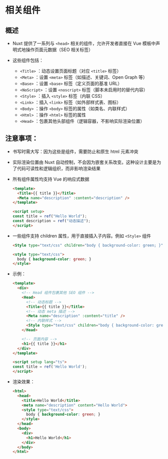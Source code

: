 # 相关组件

## 概述

+ Nuxt 提供了一系列与 `<head>` 相关的组件，允许开发者直接在 Vue 模板中声明式地操作页面元数据（SEO 相关标签）
+ 这些组件包括：

  + `<Title>` ：动态设置页面标题（对应 `<title>` 标签）
  + `<Meta>` ：设置 `<meta>` 标签（如描述、关键词、Open Graph 等）
  + `<Base>` ：设置 `<base>` 标签（定义页面的基准 URL）
  + `<NoScript>` ：设置 `<noscript>` 标签（脚本未启用时的替代内容）
  + `<Style>` ：插入 `<style>` 标签（内联 CSS）
  + `<Link>` ：插入 `<link>` 标签（如外部样式表、图标）
  + `<Body>` ：操作 `<body>` 标签的属性（如类名、内联样式）
  + `<Html>` ：操作 `<html>` 标签的属性
  + `<Head>` ：包裹其他头部组件（逻辑容器，不影响实际渲染位置）

## 注意事项：

+ 书写时需大写：因为这些是组件，需要防止和原生 html 元素冲突

+ 实际渲染位置由 Nuxt 自动控制，不会因为嵌套关系改变。这种设计主要是为了代码可读性和逻辑组织，而非影响渲染结果

+ 所有组件属性均支持 Vue 的响应式数据

  ```html
  <template>
    <Title>{{ title }}</Title>
    <Meta name="description" :content="description" />
  </template>

  <script setup>
  const title = ref("Hello World");
  const description = ref("动态描述");
  </script>
  ```

+ 一些组件支持 children 属性，用于直接插入子内容。例如 `<Style>` 组件

  ```html
  <Style type="text/css" children="body { background-color: green; }" />
  ```

  ```html
  <style type="text/css">
    body { background-color: green; }
  </style>
  ```
+ 示例：

  ```html
  <template>
    <div>
      <!-- Head 组件包裹其他 SEO 组件 -->
      <Head>
        <!-- 动态标题 -->
        <Title>{{ title }}</Title>
        <!-- 动态 meta 描述 -->
        <Meta name="description" :content="title" />
        <!-- 内联样式 -->
        <Style type="text/css" children="body { background-color: green; }" />
      </Head>

      <!-- 页面内容 -->
      <h1>{{ title }}</h1>
    </div>
  </template>

  <script setup lang="ts">
  const title = ref('Hello World');
  </script>
  ```

+ 渲染效果：

  ```html
  <html>
    <head>
      <title>Hello World</title>
      <meta name="description" content="Hello World">
      <style type="text/css">
        body { background-color: green; }
      </style>
    </head>
    <body>
      <div>
        <h1>Hello World</h1>
      </div>
    </body>
  </html>
  ```
